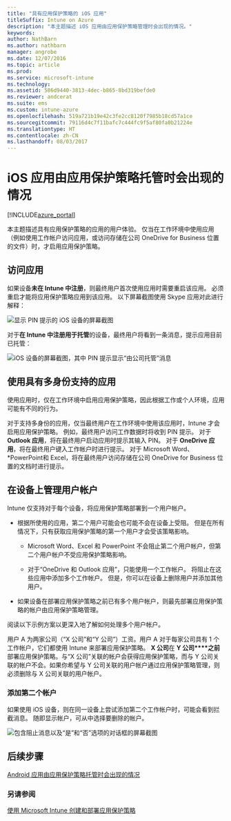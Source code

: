 ```yaml
---
title: "具有应用保护策略的 iOS 应用"
titleSuffix: Intune on Azure
description: "本主题描述 iOS 应用由应用保护策略管理时会出现的情况。"
keywords: 
author: NathBarn
ms.author: nathbarn
manager: angrobe
ms.date: 12/07/2016
ms.topic: article
ms.prod: 
ms.service: microsoft-intune
ms.technology: 
ms.assetid: 586d9440-3813-4dec-b865-8bd319befde0
ms.reviewer: andcerat
ms.suite: ems
ms.custom: intune-azure
ms.openlocfilehash: 519a721b19e42c3fe2cc8120f7985b18cd57a1ce
ms.sourcegitcommit: 79116d4c7f11bafc7c444fc9f5af80fa0b21224e
ms.translationtype: HT
ms.contentlocale: zh-CN
ms.lasthandoff: 08/03/2017
---
```

# <a name="what-to-expect-when-your-ios-app-is-managed-by-app-protection-policies"></a>iOS 应用由应用保护策略托管时会出现的情况

[!INCLUDE[azure_portal](./includes/azure_portal.md)]

本主题描述具有应用保护策略的应用的用户体验。 仅当在工作环境中使用应用（例如使用工作帐户访问应用，或访问存储在公司 OneDrive for Business 位置的文件）时，才启用应用保护策略。
##  <a name="accessing-apps"></a>访问应用

如果设备**未在 Intune 中注册**，则最终用户首次使用应用时需要重启该应用。  必须重启才能将应用保护策略应用到该应用。 以下屏幕截图使用 Skype 应用对此进行解释：


![显示 PIN 提示的 iOS 设备的屏幕截图](./media/ios-pin-prompt.png)

对于**在 Intune 中注册用于托管**的设备，最终用户将看到一条消息，提示应用目前已托管：

![iOS 设备的屏幕截图，其中 PIN 提示显示“由公司托管”消息](./media/ios-managed-devices-pin-prompt.png)

##  <a name="using-apps-with-multi-identity-support"></a>使用具有多身份支持的应用

使用应用时，仅在工作环境中启用应用保护策略，因此根据工作或个人环境，应用可能有不同的行为。  

对于支持多身份的应用，仅当最终用户在工作环境中使用该应用时，Intune 才会启用应用保护策略。  例如，最终用户访问工作数据时将收到 PIN 提示。  对于 **Outlook 应用**，将在最终用户启动应用时提示其输入 PIN。 对于 **OneDrive 应用**，将在最终用户键入工作帐户时进行提示。  对于 Microsoft Word、*PowerPoint和 Excel，将在最终用户访问存储在公司 OneDrive for Business 位置的文档时进行提示。
##  <a name="managing-user-accounts-on-the-device"></a>在设备上管理用户帐户

Intune 仅支持对于每个设备，将应用保护策略部署到一个用户帐户。

* 根据所使用的应用，第二个用户可能会也可能不会在设备上受阻。 但是在所有情况下，只有获取应用保护策略的第一个用户才会受该策略影响。
  * Microsoft Word、Excel 和 PowerPoint 不会阻止第二个用户帐户，但第二个用户帐户不受应用保护策略影响。  

  * 对于“OneDrive 和 Outlook 应用”，只能使用一个工作帐户。  将阻止在这些应用中添加多个工作帐户。  但是，你可以在设备上删除用户并添加其他用户。

* 如果设备在部署应用保护策略之前已有多个用户帐户，则最先部署应用保护策略的帐户由应用保护策略管理。


阅读以下示例方案以更深入地了解如何处理多个用户帐户。

用户 A 为两家公司（“X 公司”和“Y 公司”）工资。用户 A 对于每家公司具有 1 个工作帐户，它们都使用 Intune 来部署应用保护策略。 **X 公司**在 **Y 公司****之前**部署应用保护策略。与“X 公司”关联的帐户会获得应用保护策略，而与 Y 公司关联的帐户不会。如果你希望与 Y 公司关联的用户帐户通过应用保护策略管理，则必须删除与 X 公司关联的用户帐户。
### <a name="adding-a-second-account"></a>添加第二个帐户

如果使用 iOS 设备，则在同一设备上尝试添加第二个工作帐户时，可能会看到拦截消息。  随即显示帐户，可从中选择要删除的帐户。

![包含阻止消息以及“是”和“否”选项的对话框的屏幕截图](./media/ios-switch-user.PNG)

## <a name="next-steps"></a>后续步骤
[Android 应用由应用保护策略托管时会出现的情况](app-protection-enabled-apps-android.md)
### <a name="see-also"></a>另请参阅
[使用 Microsoft Intune 创建和部署应用保护策略](app-protection-policies.md)
